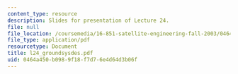 ```yaml
---
content_type: resource
description: Slides for presentation of Lecture 24.
file: null
file_location: /coursemedia/16-851-satellite-engineering-fall-2003/0464a450b0989f18f7d76e4d64d3b06f_l24_groundsysdes.pdf
file_type: application/pdf
resourcetype: Document
title: l24_groundsysdes.pdf
uid: 0464a450-b098-9f18-f7d7-6e4d64d3b06f
---
```

